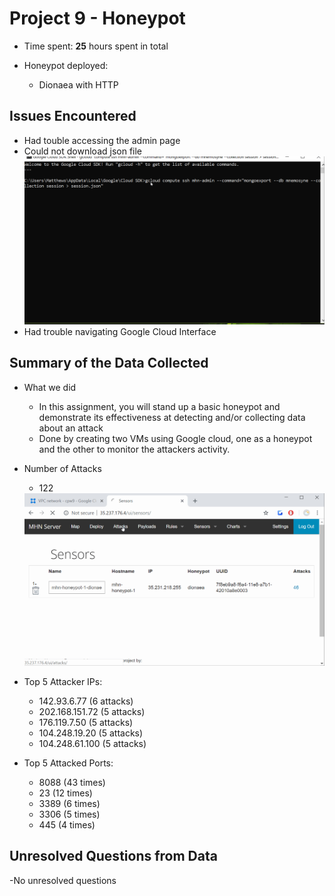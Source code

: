 # Project 9 - Honeypot 

- Time spent: **25** hours spent in total

- Honeypot deployed:
  - Dionaea with HTTP
  
## Issues Encountered
- Had touble accessing the admin page
- Could not download json file
  <img src='error.gif' title='Error' />
- Had trouble navigating Google Cloud Interface

## Summary of the Data Collected
- What we did
  - In this assignment, you will stand up a basic honeypot and demonstrate its effectiveness at detecting and/or collecting data about an attack
  - Done by creating two VMs using Google cloud, one as a honeypot and the other to monitor the attackers activity.
- Number of Attacks
  - 122
  
  <img src='Attack.gif' title='Attack' />
- Top 5 Attacker IPs:
  - 142.93.6.77 (6 attacks)
  - 202.168.151.72 (5 attacks)
  - 176.119.7.50 (5 attacks)
  - 104.248.19.20 (5 attacks)
  - 104.248.61.100 (5 attacks)
- Top 5 Attacked Ports:
  - 8088 (43 times)
  - 23 (12 times)
  - 3389 (6 times)
  - 3306 (5 times)
  - 445 (4 times)
## Unresolved Questions from Data
-No unresolved questions
